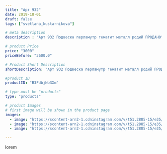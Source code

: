 ```yaml
---
title: "Арт 932"
date: 2019-10-01
draft: false
tags: ["svetlana_kustarnikova"]

# meta description
description : "Арт 932 Подвеска перламутр гематит металл родий ПРОДАНО"

# product Price
price: "3000"
priceBefore: "3600.0"

# Product Short Description
shortDescription: "Арт 932 Подвеска перламутр гематит металл родий ПРОДАНО"

#product ID
productID: "B3FdbjNo3Xm"

# type must be "products"
type: "products"

# product Images
# first image will be shown in the product page
images:
  - image: "https://scontent-arn2-1.cdninstagram.com/v/t51.2885-15/e35/71153829_373246450225787_8634461010221384353_n.jpg?se=7&tp=1&_nc_ht=scontent-arn2-1.cdninstagram.com&_nc_cat=111&_nc_ohc=P9EttYXgFhsAX-n5Pz4&ccb=7-4&oh=ee1e79a67f7803e82a28d8f41d74fc30&oe=608484F0&ig_cache_key=MjE0NTI1MDIyODIxNTc3MjkxOQ%3D%3D.2-ccb7-4"
  - image: "https://scontent-arn2-1.cdninstagram.com/v/t51.2885-15/e35/70797312_2228643304062867_630597917480813016_n.jpg?tp=1&_nc_ht=scontent-arn2-1.cdninstagram.com&_nc_cat=103&_nc_ohc=RjhfI1WoRPYAX_bCv3m&ccb=7-4&oh=29e9dc52e6965a10c64b8f14948fd5df&oe=6084D7FD&ig_cache_key=MjE0NTI1MDIyODIwNzUyNDgzMw%3D%3D.2-ccb7-4"
  - image: "https://scontent-arn2-1.cdninstagram.com/v/t51.2885-15/e35/72141632_162365141618649_3820865894474962707_n.jpg?se=7&tp=1&_nc_ht=scontent-arn2-1.cdninstagram.com&_nc_cat=109&_nc_ohc=I5dDO7KgFKIAX97Xz29&ccb=7-4&oh=90b65b472ae9a77207b094f95ce2139c&oe=60817C37&ig_cache_key=MjE0NTI1MDIyODE5MDYxNTQyNA%3D%3D.2-ccb7-4"

---
```

lorem

